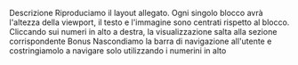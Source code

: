 Descrizione
Riproduciamo il layout allegato.
Ogni singolo blocco avrà l'altezza della viewport, il testo e l'immagine sono centrati rispetto al blocco.
Cliccando sui numeri in alto a destra, la visualizzazione salta alla sezione corrispondente
Bonus
Nascondiamo la barra di navigazione all'utente e costringiamolo a navigare solo utilizzando i numerini in alto